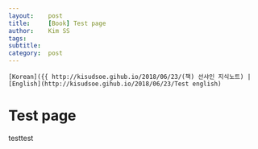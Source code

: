 ```yaml
---
layout:    post
title:     [Book] Test page
author:    Kim SS
tags: 	   
subtitle:  
category:  post
---
```




`[Korean]({{ http://kisudsoe.gihub.io/2018/06/23/(책) 선샤인 지식노트) | [English](http://kisudsoe.gihub.io/2018/06/23/Test english)`

# Test page

testtest